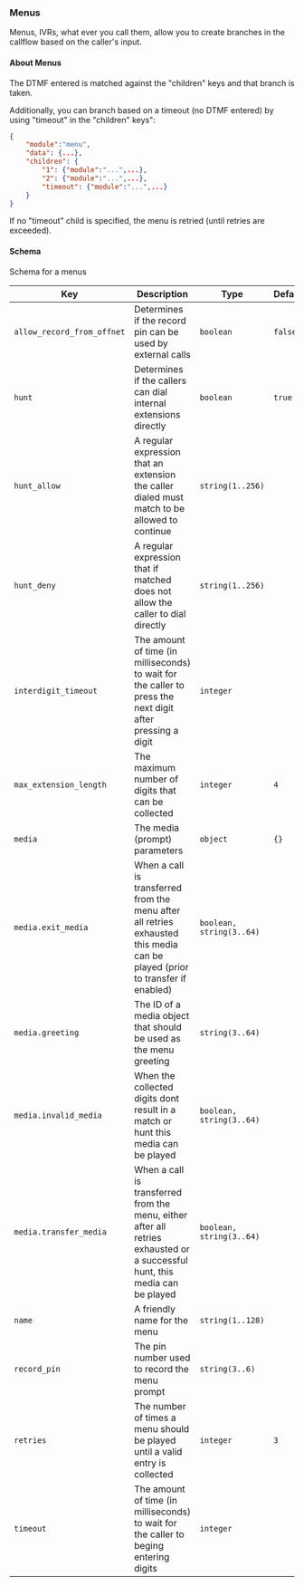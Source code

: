 ### Menus

Menus, IVRs, what ever you call them, allow you to create branches in the callflow based on the caller's input.

#### About Menus

The DTMF entered is matched against the "children" keys and that branch is taken.

Additionally, you can branch based on a timeout (no DTMF entered) by using "timeout" in the "children" keys":

```json
{
    "module":"menu",
    "data": {...},
    "children": {
        "1": {"module":"...",...},
        "2": {"module":"...",...},
        "timeout": {"module":"...",...}
    }
}
````

If no "timeout" child is specified, the menu is retried (until retries are exceeded).

#### Schema

Schema for a menus

Key | Description | Type | Default | Required
--- | ----------- | ---- | ------- | --------
`allow_record_from_offnet` | Determines if the record pin can be used by external calls | `boolean` | `false` | `false`
`hunt` | Determines if the callers can dial internal extensions directly | `boolean` | `true` | `false`
`hunt_allow` | A regular expression that an extension the caller dialed must match to be allowed to continue | `string(1..256)` |   | `false`
`hunt_deny` | A regular expression that if matched does not allow the caller to dial directly | `string(1..256)` |   | `false`
`interdigit_timeout` | The amount of time (in milliseconds) to wait for the caller to press the next digit after pressing a digit | `integer` |   | `false`
`max_extension_length` | The maximum number of digits that can be collected | `integer` | `4` | `false`
`media` | The media (prompt) parameters | `object` | `{}` | `false`
`media.exit_media` | When a call is transferred from the menu after all retries exhausted this media can be played (prior to transfer if enabled) | `boolean, string(3..64)` |   | `false`
`media.greeting` | The ID of a media object that should be used as the menu greeting | `string(3..64)` |   | `false`
`media.invalid_media` | When the collected digits dont result in a match or hunt this media can be played | `boolean, string(3..64)` |   | `false`
`media.transfer_media` | When a call is transferred from the menu, either after all retries exhausted or a successful hunt, this media can be played | `boolean, string(3..64)` |   | `false`
`name` | A friendly name for the menu | `string(1..128)` |   | `true`
`record_pin` | The pin number used to record the menu prompt | `string(3..6)` |   | `false`
`retries` | The number of times a menu should be played until a valid entry is collected | `integer` | `3` | `false`
`timeout` | The amount of time (in milliseconds) to wait for the caller to beging entering digits | `integer` |   | `false`


